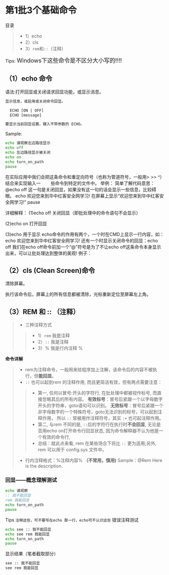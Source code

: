 # 	第1批3个基础命令



目录
>- 1）echo
>- 2）cls
>- 3）`rem`和`::`（注释）

Tips:
<font size=4>Windows下这些命令是不区分大小写的!!!!</font>



## （1）echo 命令

语法:打开回显或关闭请求回显功能，或显示消息。
```txt
显示信息，或启用或关闭命令回显。

  ECHO [ON | OFF]
  ECHO [message]

要显示当前回显设置，键入不带参数的 ECHO。
```

Sample:
```bat
echo 请观察左边路径显示
echo off
echo 左边路径显示被关闭
echo on
echo turn_on_path
pause
```




在实际应用中我们会把这条命令和重定向符号（也称为管道符号，一般用> >> ^）结合来实现输入一
　　些命令到特定的文件中。
举例：
简单了解代码意思：
@echo off                                这一句是关闭回显，如果没有这一句的话会显示一些信息，比较碍眼。
echo 欢迎您来到华中红客安全网学习!       在屏幕上显示“欢迎您来到华中红客安全网学习!”
pause

详细解释：
(1)echo off 关闭回显（即批处理中的命令语句不会显示）

(2)echo on  打开回显

(3)echo 用于显示
echo命令的作用有两个，一个时在CMD上显示一行内容，如：echo 欢迎您来到华中红客安全网学习!
还有一个时显示关闭命令的回显：echo off
我们在echo off命令前加一个“@”符号是为了不让echo off这条命令本身显示出来，可以让批处理达到整体的美观!
例子：








## （2）cls (Clean Screen)命令 
清除屏幕。  

执行该命令后，屏幕上的所有信息都被清除，光标重新定位至屏幕左上角。







## （3）REM 和 :: （注释）
>- 三种注释方式
>>- 1）`rem` 我是注释
>>- 2）`::` 我是注释
>>- 3）% 我是行内注释 %


**命令详解**
>- rem为注释命令，一般用来给程序加上注解，该命令后的内容不被执行，但**能回显**。
>- `::` 也可以起到rem 的注释作用, 而且更简洁有效，但有两点需要注意：
>>- 第一, 任何以冒号:开头的字符行, 在批处理中都被视作标号, 而直接忽略其后的所有内容。
**有效标号**：冒号后紧跟一个以字母数字开头的字符串，goto语句可以识别。
**无效标号**：冒号后紧跟一个非字母数字的一个特殊符号，goto无法识别的标号，可以起到注释作用，
所以 `::` 常被用作注释符号，其实 `:+` 也可起注释作用。
>>- 第二, 与rem 不同的是, `::`后的字符行在执行时**不会回显**, 无论是否用echo on打开命令行回显状态, 因为命令解释器不认为他是一个有效的命令行,
>>- 总结：就此点来看, rem 在某些场合下将比 `::` 更为适用;另外, rem 可以用于 config.sys 文件中。
>- 行内注释格式：%注释内容% **（不常用，慎用)**
Sample：@Rem Here is the description.


### 回显——概念理解测试
```bat
echo 请观察
:: 我不能回显
rem 我能回显
echo turn_on_path
pause
```

Tips 
`注释这些，可不要写在echo 那一行，echo可不认识这些`
错误注释测试
```bat
echo see :: 我不能回显
echo see rem 我能回显
echo turn_on_path
pause
```
显示结果（笔者截取部分）
```txt
see :: 我不能回显
see rem 我能回显
```








